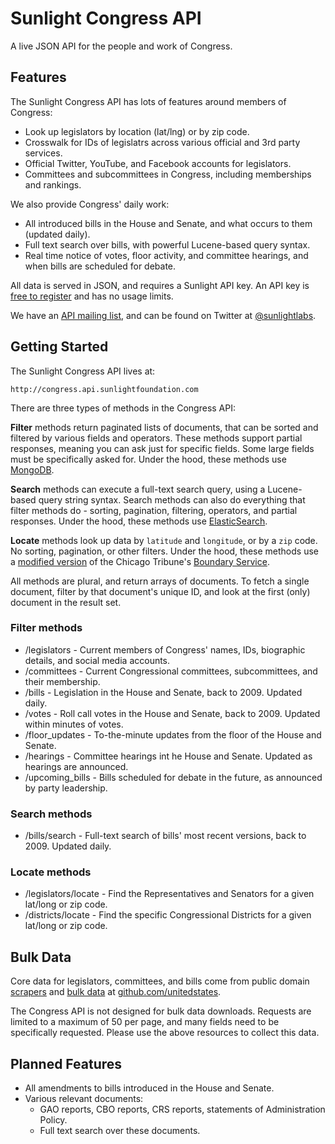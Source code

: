 # Sunlight Congress API

A live JSON API for the people and work of Congress.

## Features

The Sunlight Congress API has lots of features around members of Congress:

* Look up legislators by location (lat/lng) or by zip code.
* Crosswalk for IDs of legislatrs across various official and 3rd party services.
* Official Twitter, YouTube, and Facebook accounts for legislators.
* Committees and subcommittees in Congress, including memberships and rankings.

We also provide Congress' daily work:

* All introduced bills in the House and Senate, and what occurs to them (updated daily).
* Full text search over bills, with powerful Lucene-based query syntax.
* Real time notice of votes, floor activity, and committee hearings, and when bills are scheduled for debate.

All data is served in JSON, and requires a Sunlight API key. An API key is [free to register](http://services.sunlightlabs.com/accounts/register/) and has no usage limits.

We have an [API mailing list](https://groups.google.com/forum/?fromgroups#!forum/sunlightlabs-api-discuss), and can be found on Twitter at [@sunlightlabs](http://twitter.com/sunlightlabs).

## Getting Started

The Sunlight Congress API lives at:

    http://congress.api.sunlightfoundation.com

There are three types of methods in the Congress API:

**Filter** methods return paginated lists of documents, that can be sorted and filtered by various fields and operators. These methods support partial responses, meaning you can ask just for specific fields. Some large fields must be specifically asked for. Under the hood, these methods use [MongoDB](http://www.mongodb.org/).

**Search** methods can execute a full-text search query, using a Lucene-based query string syntax. Search methods can also do everything that filter methods do - sorting, pagination, filtering, operators, and partial responses. Under the hood, these methods use [ElasticSearch](http://www.elasticsearch.org/).

**Locate** methods look up data by `latitude` and `longitude`, or by a `zip` code. No sorting, pagination, or other filters. Under the hood, these methods use a [modified version](https://github.com/sunlightlabs/pentagon) of the Chicago Tribune's [Boundary Service](https://github.com/newsapps/django-boundaryservice).

All methods are plural, and return arrays of documents. To fetch a single document, filter by that document's unique ID, and look at the first (only) document in the result set.


### Filter methods

* /legislators - Current members of Congress' names, IDs, biographic details, and social media accounts.
* /committees - Current Congressional committees, subcommittees, and their membership.
* /bills - Legislation in the House and Senate, back to 2009. Updated daily.
* /votes - Roll call votes in the House and Senate, back to 2009. Updated within minutes of votes.
* /floor_updates - To-the-minute updates from the floor of the House and Senate.
* /hearings - Committee hearings int he House and Senate. Updated as hearings are announced.
* /upcoming_bills - Bills scheduled for debate in the future, as announced by party leadership.

### Search methods

* /bills/search - Full-text search of bills' most recent versions, back to 2009. Updated daily.

### Locate methods

* /legislators/locate - Find the Representatives and Senators for a given lat/long or zip code.
* /districts/locate - Find the specific Congressional Districts for a given lat/long or zip code.


## Bulk Data

Core data for legislators, committees, and bills come from public domain [scrapers](https://github.com/unitedstates/congress) and [bulk data](https://github.com/unitedstates/congress-legislators) at [github.com/unitedstates](https://github.com/unitedstates/). 

The Congress API is not designed for bulk data downloads. Requests are limited to a maximum of 50 per page, and many fields need to be specifically requested. Please use the above resources to collect this data.

## Planned Features

* All amendments to bills introduced in the House and Senate.
* Various relevant documents: 
    * GAO reports, CBO reports, CRS reports, statements of Administration Policy.
    * Full text search over these documents.